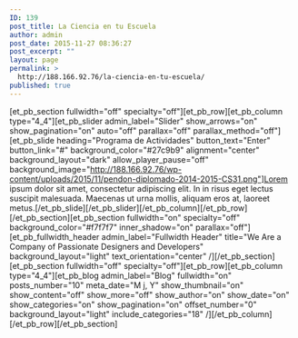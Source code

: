 ```yaml
---
ID: 139
post_title: La Ciencia en tu Escuela
author: admin
post_date: 2015-11-27 08:36:27
post_excerpt: ""
layout: page
permalink: >
  http://188.166.92.76/la-ciencia-en-tu-escuela/
published: true
---
```

[et_pb_section fullwidth="off" specialty="off"][et_pb_row][et_pb_column type="4_4"][et_pb_slider admin_label="Slider" show_arrows="on" show_pagination="on" auto="off" parallax="off" parallax_method="off"][et_pb_slide heading="Programa de Actividades" button_text="Enter" button_link="#" background_color="#27c9b9" alignment="center" background_layout="dark" allow_player_pause="off" background_image="http://188.166.92.76/wp-content/uploads/2015/11/pendon-diplomado-2014-2015-CS31.png"]Lorem ipsum dolor sit amet, consectetur adipiscing elit. In in risus eget lectus suscipit malesuada. Maecenas ut urna mollis, aliquam eros at, laoreet metus.[/et_pb_slide][/et_pb_slider][/et_pb_column][/et_pb_row][/et_pb_section][et_pb_section fullwidth="on" specialty="off" background_color="#f7f7f7" inner_shadow="on" parallax="off"][et_pb_fullwidth_header admin_label="Fullwidth Header" title="We Are a Company of Passionate Designers and Developers" background_layout="light" text_orientation="center" /][/et_pb_section][et_pb_section fullwidth="off" specialty="off"][et_pb_row][et_pb_column type="4_4"][et_pb_blog admin_label="Blog" fullwidth="on" posts_number="10" meta_date="M j, Y" show_thumbnail="on" show_content="off" show_more="off" show_author="on" show_date="on" show_categories="on" show_pagination="on" offset_number="0" background_layout="light" include_categories="18" /][/et_pb_column][/et_pb_row][/et_pb_section]